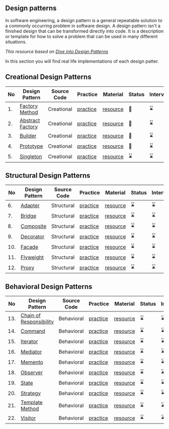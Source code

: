 ## Design patterns
In software engineering, a design pattern is a general repeatable solution to a commonly occurring problem in software design. 
A design pattern isn't a finished design that can be transformed directly into code.
It is a description or template for how to solve a problem that can be used in many different situations.

_This resource based on [Dive into Design Patterns ](https://github.com/abbos0123/Design-Patterns/blob/main/Dive%20into%20Design%20Patterns.pdf)_

In this section you will find real life implementations of each design patter.

## Creational Design Patterns 
|No|Design Pattern|Source Code|Practice|Material|Status|Interview|
|--|--------------|-----------|--------|-------|-------|---------|
|1.| [Factory Method](https://github.com/Urunov/Interview-Preparation-WAY/tree/abbos/design-patterns/Creational%20Design%20Patterns/factory-method)|Creational|[practice](https://github.com/Urunov/Interview-Preparation-WAY/tree/abbos/design-patterns/Creational%20Design%20Patterns/factory-method/practice)|[resource](https://github.com/Urunov/Interview-Preparation-WAY/tree/abbos/design-patterns/Creational%20Design%20Patterns/factory-method/resource)|:book:|:hourglass:|
|2.| [Abstract Factory](https://github.com/Urunov/Interview-Preparation-WAY/tree/abbos/design-patterns/Creational%20Design%20Patterns/abstract%20factory)|Creational|[practice](https://github.com/Urunov/Interview-Preparation-WAY/tree/abbos/design-patterns/Creational%20Design%20Patterns/abstract%20factory/practice)|[resource](https://github.com/Urunov/Interview-Preparation-WAY/tree/abbos/design-patterns/Creational%20Design%20Patterns/abstract%20factory/resource)|:book:|:hourglass:|
|3.| [Builder](https://github.com/Urunov/Interview-Preparation-WAY/tree/abbos/design-patterns/Creational%20Design%20Patterns/builder)|Creational|[practice](https://github.com/Urunov/Interview-Preparation-WAY/tree/abbos/design-patterns/Creational%20Design%20Patterns/builder/practice)|[resource](https://github.com/Urunov/Interview-Preparation-WAY/tree/abbos/design-patterns/Creational%20Design%20Patterns/builder/resource)|:book:|:hourglass:|
|4.| [Prototype](https://github.com/Urunov/Interview-Preparation-WAY/tree/abbos/design-patterns/Creational%20Design%20Patterns/prototype)|Creational|[practice](https://github.com/Urunov/Interview-Preparation-WAY/tree/abbos/design-patterns/Creational%20Design%20Patterns/prototype/practice)|[resource](https://github.com/Urunov/Interview-Preparation-WAY/tree/abbos/design-patterns/Creational%20Design%20Patterns/prototype/resource)|:book:|:hourglass:|
|5.| [Singleton](https://github.com/Urunov/Interview-Preparation-WAY/tree/abbos/design-patterns/Creational%20Design%20Patterns/singleton)|Creational|[practice](https://github.com/Urunov/Interview-Preparation-WAY/tree/abbos/design-patterns/Creational%20Design%20Patterns/singleton/practice)|[resource](https://github.com/Urunov/Interview-Preparation-WAY/tree/abbos/design-patterns/Creational%20Design%20Patterns/singleton/resource)|:hourglass:|:hourglass:|

## Structural Design Patterns 
|No|Design Pattern|Source Code|Practice|Material|Status|Interview|
|--|--------------|-----------|--------|-------|-------|---------|
|6.| [Adapter](https://github.com/Urunov/Interview-Preparation-WAY/tree/abbos/design-patterns/Structural%20Design%20Patterns/adapter)|Structural|[practice](https://github.com/Urunov/Interview-Preparation-WAY/tree/abbos/design-patterns/Structural%20Design%20Patterns/adapter/practice)|[resource](https://github.com/Urunov/Interview-Preparation-WAY/tree/abbos/design-patterns/Structural%20Design%20Patterns/adapter/resource)|:hourglass:|:hourglass:|
|7.| [Bridge](https://github.com/Urunov/Interview-Preparation-WAY/tree/abbos/design-patterns/Structural%20Design%20Patterns/bridge)|Structural|[practice](https://github.com/Urunov/Interview-Preparation-WAY/tree/abbos/design-patterns/Structural%20Design%20Patterns/bridge/practice)|[resource](https://github.com/Urunov/Interview-Preparation-WAY/tree/abbos/design-patterns/Structural%20Design%20Patterns/bridge/resource)|:hourglass:|:hourglass:|
|8.| [Composite](https://github.com/Urunov/Interview-Preparation-WAY/tree/abbos/design-patterns/Structural%20Design%20Patterns/composite)|Structural|[practice](https://github.com/Urunov/Interview-Preparation-WAY/tree/abbos/design-patterns/Structural%20Design%20Patterns/composite/practice)|[resource](https://github.com/Urunov/Interview-Preparation-WAY/tree/abbos/design-patterns/Structural%20Design%20Patterns/composite/resource)|:hourglass:|:hourglass:|
|9.| [Decorator](https://github.com/Urunov/Interview-Preparation-WAY/tree/abbos/design-patterns/Structural%20Design%20Patterns/decorator)|Structural|[practice](https://github.com/Urunov/Interview-Preparation-WAY/tree/abbos/design-patterns/Structural%20Design%20Patterns/decorator/practice)|[resource](https://github.com/Urunov/Interview-Preparation-WAY/tree/abbos/design-patterns/Structural%20Design%20Patterns/decorator/resource)|:hourglass:|:hourglass:|
|10.| [Facade](https://github.com/Urunov/Interview-Preparation-WAY/tree/abbos/design-patterns/Structural%20Design%20Patterns/facade)|Structural|[practice](https://github.com/Urunov/Interview-Preparation-WAY/tree/abbos/design-patterns/Structural%20Design%20Patterns/facade/practice)|[resource](https://github.com/Urunov/Interview-Preparation-WAY/tree/abbos/design-patterns/Structural%20Design%20Patterns/facade/resource)|:hourglass:|:hourglass:|
|11.| [Flyweight](https://github.com/Urunov/Interview-Preparation-WAY/tree/abbos/design-patterns/Structural%20Design%20Patterns/flyweight)|Structural|[practice](https://github.com/Urunov/Interview-Preparation-WAY/tree/abbos/design-patterns/Structural%20Design%20Patterns/flyweight/practice)|[resource](https://github.com/Urunov/Interview-Preparation-WAY/tree/abbos/design-patterns/Structural%20Design%20Patterns/flyweight/resource)|:hourglass:|:hourglass:|
|12.| [Proxy](https://github.com/Urunov/Interview-Preparation-WAY/tree/abbos/design-patterns/Structural%20Design%20Patterns/proxy)|Structural|[practice](https://github.com/Urunov/Interview-Preparation-WAY/tree/abbos/design-patterns/Structural%20Design%20Patterns/proxy/practice)|[resource](https://github.com/Urunov/Interview-Preparation-WAY/tree/abbos/design-patterns/Structural%20Design%20Patterns/proxy/resource)|:hourglass:|:hourglass:|

## Behavioral Design Patterns 
|No|Design Pattern|Source Code|Practice|Material|Status|Interview|
|--|--------------|-----------|--------|-------|-------|---------|
|13.| [Chain of </br> Responsibility](https://github.com/Urunov/Interview-Preparation-WAY/tree/abbos/design-patterns/Behavioral%20Design%20Patterns/chain%20of%20responsibility)|Behavioral|[practice](https://github.com/Urunov/Interview-Preparation-WAY/tree/abbos/design-patterns/Behavioral%20Design%20Patterns/chain%20of%20responsibility/practice)|[resource](https://github.com/Urunov/Interview-Preparation-WAY/tree/abbos/design-patterns/Behavioral%20Design%20Patterns/chain%20of%20responsibility/resource)|:hourglass:|:hourglass:|
|14.| [Command](https://github.com/Urunov/Interview-Preparation-WAY/tree/abbos/design-patterns/Behavioral%20Design%20Patterns/command)|Behavioral|[practice](https://github.com/Urunov/Interview-Preparation-WAY/tree/abbos/design-patterns/Behavioral%20Design%20Patterns/command/practice)|[resource](https://github.com/Urunov/Interview-Preparation-WAY/tree/abbos/design-patterns/Behavioral%20Design%20Patterns/command/resource)|:hourglass:|:hourglass:|
|15.| [Iterator](https://github.com/Urunov/Interview-Preparation-WAY/tree/abbos/design-patterns/Behavioral%20Design%20Patterns/iterator)|Behavioral |[practice](https://github.com/Urunov/Interview-Preparation-WAY/tree/abbos/design-patterns/Behavioral%20Design%20Patterns/iterator/practice)|[resource](https://github.com/Urunov/Interview-Preparation-WAY/tree/abbos/design-patterns/Behavioral%20Design%20Patterns/iterator/resource)|:hourglass:|:hourglass:|
|16.| [Mediator](https://github.com/Urunov/Interview-Preparation-WAY/tree/abbos/design-patterns/Behavioral%20Design%20Patterns/mediator)|Behavioral|[practice](https://github.com/Urunov/Interview-Preparation-WAY/tree/abbos/design-patterns/Behavioral%20Design%20Patterns/mediator/practice)|[resource](https://github.com/Urunov/Interview-Preparation-WAY/tree/abbos/design-patterns/Behavioral%20Design%20Patterns/mediator/resource)|:hourglass:|:hourglass:|
|17.| [Memento](https://github.com/Urunov/Interview-Preparation-WAY/tree/abbos/design-patterns/Behavioral%20Design%20Patterns/memento)|Behavioral|[practice](https://github.com/Urunov/Interview-Preparation-WAY/tree/abbos/design-patterns/Behavioral%20Design%20Patterns/memento/practice)|[resource](https://github.com/Urunov/Interview-Preparation-WAY/tree/abbos/design-patterns/Behavioral%20Design%20Patterns/memento/resource)|:hourglass:|:hourglass:|
|18.| [Observer](https://github.com/Urunov/Interview-Preparation-WAY/tree/abbos/design-patterns/Behavioral%20Design%20Patterns/observer)|Behavioral|[practice](https://github.com/Urunov/Interview-Preparation-WAY/tree/abbos/design-patterns/Behavioral%20Design%20Patterns/observer/practice)|[resource](https://github.com/Urunov/Interview-Preparation-WAY/tree/abbos/design-patterns/Behavioral%20Design%20Patterns/observer/resource)|:hourglass:|:hourglass:|
|19.| [State](https://github.com/Urunov/Interview-Preparation-WAY/tree/abbos/design-patterns/Behavioral%20Design%20Patterns/state)|Behavioral|[practice](https://github.com/Urunov/Interview-Preparation-WAY/tree/abbos/design-patterns/Behavioral%20Design%20Patterns/state/practice)|[resource](https://github.com/Urunov/Interview-Preparation-WAY/tree/abbos/design-patterns/Behavioral%20Design%20Patterns/state/resource)|:hourglass:|:hourglass:|
|20.| [Strategy](https://github.com/Urunov/Interview-Preparation-WAY/tree/abbos/design-patterns/Behavioral%20Design%20Patterns/strategy)|Behavioral|[practice](https://github.com/Urunov/Interview-Preparation-WAY/tree/abbos/design-patterns/Behavioral%20Design%20Patterns/strategy/practice)|[resource](https://github.com/Urunov/Interview-Preparation-WAY/tree/abbos/design-patterns/Behavioral%20Design%20Patterns/strategy/resource)|:hourglass:|:hourglass:|
|21.| [Template </br> Method](https://github.com/Urunov/Interview-Preparation-WAY/tree/abbos/design-patterns/Behavioral%20Design%20Patterns/templete%20method)|Behavioral |[practice](https://github.com/Urunov/Interview-Preparation-WAY/tree/abbos/design-patterns/Behavioral%20Design%20Patterns/templete%20method/practice)|[resource](https://github.com/Urunov/Interview-Preparation-WAY/tree/abbos/design-patterns/Behavioral%20Design%20Patterns/templete%20method/resource)|:hourglass:|:hourglass:|
|22.| [Visitor](https://github.com/Urunov/Interview-Preparation-WAY/tree/abbos/design-patterns/Behavioral%20Design%20Patterns/visitor)|Behavioral|[practice](https://github.com/Urunov/Interview-Preparation-WAY/tree/abbos/design-patterns/Behavioral%20Design%20Patterns/visitor/practice)|[resource](https://github.com/Urunov/Interview-Preparation-WAY/tree/abbos/design-patterns/Behavioral%20Design%20Patterns/visitor/resource)|:hourglass:|:hourglass:|
